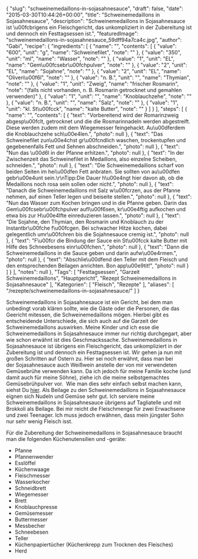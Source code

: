 {
    "slug": "schweinemedaillons-in-sojasahnesauce",
    "draft": false,
    "date": "2015-03-30T10:44:26+00:00",
    "title": "Schweinemedaillons in Sojasahnesauce",
    "description": "Schweinemedaillons in Sojasahnesauce ist \u00fcbrigens ein Fleischgericht, das unkompliziert in der Zubereitung ist und dennoch ein Festtagsessen ist.",
    "featuredImage": "schweinemedaillons-in-sojasahnesauce_59dff94a7ca4c.jpg",
    "author": "Gabi",
    "recipe": {
        "ingredients": [
            {
                "name": "",
                "contents": [
                    {
                        "value": "600",
                        "unit": "g",
                        "name": "Schweinefilet",
                        "note": ""
                    },
                    {
                        "value": "350",
                        "unit": "ml",
                        "name": "Wasser",
                        "note": ""
                    },
                    {
                        "value": "1",
                        "unit": "EL",
                        "name": "Gem\u00fcsebr\u00fchpulver",
                        "note": ""
                    },
                    {
                        "value": "2",
                        "unit": "EL",
                        "name": "Sojahne",
                        "note": ""
                    },
                    {
                        "value": "2",
                        "unit": "EL",
                        "name": "Oliven\u00f6l",
                        "note": ""
                    },
                    {
                        "value": "n. B.",
                        "unit": "",
                        "name": "Thymian",
                        "note": ""
                    },
                    {
                        "value": "1",
                        "unit": "Zweig",
                        "name": "frischer Rosmarin",
                        "note": "(falls nicht vorhanden, n. B. Rosmarin getrocknet und gemahlen verwenden)"
                    },
                    {
                        "value": "1",
                        "unit": "",
                        "name": "Knoblauchzehe",
                        "note": ""
                    },
                    {
                        "value": "n. B.",
                        "unit": "",
                        "name": "Salz",
                        "note": ""
                    },
                    {
                        "value": "1",
                        "unit": "kl. St\u00fcck",
                        "name": "kalte Butter",
                        "note": ""
                    }
                ]
            }
        ],
        "steps": [
            {
                "name": "",
                "contents": [
                    {
                        "text": "Vorbereitend wird der Romarinzweig abgesp\u00fclt, getrocknet und die die Rosmarinnadeln werden abgestreift. Diese werden zudem mit dem Wiegemesser feingehackt. Au\u00dferdem die Knoblauchzehe sch\u00e4len.",
                        "photo": null
                    },
                    {
                        "text": "Das Schweinefilet zun\u00e4chst gr\u00fcndlich waschen, trockentupfen und gegebenenfalls Fett und Sehnen abschneiden.",
                        "photo": null
                    },
                    {
                        "text": "Nun das \u00d6l in der Pfanne erhitzen.",
                        "photo": null
                    },
                    {
                        "text": "In der Zwischenzeit das Schweinefilet in Medaillons, also einzelne Scheiben, schneiden.",
                        "photo": null
                    },
                    {
                        "text": "Die Schweinemedaillons scharf von beiden Seiten im hei\u00dfen Fett anbraten. Sie sollten von au\u00dfen gebr\u00e4unt sein.\r\nTipp:Die Dauer h\u00e4ngt hier davon ab, ob die Medaillons noch rosa sein sollen oder nicht.",
                        "photo": null
                    },
                    {
                        "text": "Danach die Schweinemedaillons mit Salz w\u00fcrzen, aus der Pfanne nehmen, auf einen Teller legen und beiseite stellen.",
                        "photo": null
                    },
                    {
                        "text": "Nun das Wasser zum Kochen bringen und in die Pfanne geben. Darin das Gem\u00fcsebr\u00fchpulver aufl\u00f6sen, kr\u00e4ftig aufkochen und etwa bis zur H\u00e4lfte einreduzieren lassen.",
                        "photo": null
                    },
                    {
                        "text": "Die Sojahne, den Thymian, den Rosmarin und Knoblauch zu der Instantbr\u00fche f\u00fcgen. Bei schwacher Hitze kochen, dabei gelegentlich umr\u00fchren bis die Sojahnesauce cremig ist.",
                        "photo": null
                    },
                    {
                        "text": "F\u00fcr die Bindung der Sauce ein St\u00fcck kalte Butter mit Hilfe des Schneebesens einr\u00fchen.",
                        "photo": null
                    },
                    {
                        "text": "Dann die Schweinemedaillons in die Sauce geben und darin aufw\u00e4rmen.",
                        "photo": null
                    },
                    {
                        "text": "Abschlie\u00dfend den Teller mit dem Fleisch und den entsprechenden Beilagen anrichten. Bon app\u00e9tit!",
                        "photo": null
                    }
                ]
            }
        ],
        "notes": null
    },
    "Tags": [
        "Festtagsessen",
        "Garzeit Schweinemedaillons",
        "Hauptgericht",
        "Rezept Schweinemedaillons in Sojasahnesauce"
    ],
    "Kategorien": [
        "Fleisch",
        "Rezepte"
    ],
    "aliases": [
        "\/rezepte\/schweinemedaillons-in-sojasahnesauce\/"
    ]
}

Schweinemedaillons in Sojasahnesauce ist ein Gericht, bei dem man unbedingt vorab klären sollte, wie die Gäste oder die Personen, die das Geericht mitessen, die Schweinemedaillons mögen. Hierbei gibt es entscheidende Unterschiede, die sich auch auf die Garzeit der Schweinemedaillons auswirken. Meine Kinder und ich esse die Schweinemedaillons in Sojasahnesauce immer nur richtig durchgegart, aber wie schon erwähnt ist dies Geschmackssache. Schweinemedaillons in Sojasahnesauce ist übrigens ein Fleischgericht, das unkompliziert in der Zubereitung ist und dennoch ein Festtagsessen ist. Wir gehen ja nun mit großen Schritten auf Ostern zu. Hier sei noch erwähnt, dass man bei der Sojasahnesauce auch Weißwein anstelle der von mir verwendeten Gemüsebrühe verwenden kann. Da ich jedoch für meine Familie koche (und damit auch für meine Söhne), ziehe ich die meine selbstgemachtes Gemüsebrühpulver vor.  Wie man dies sehr einfach selbst machen kann, siehst Du [hier][1]. Als Beilage zu den Schweinemedaillons in Sojasahnesauce eignen sich Nudeln und Gemüse sehr gut. Ich serviere meine Schweinemedaillons in Sojasahnesauce übrigens auf Tagliatelle und mit Brokkoli als Beilage. Bei mir reicht die Fleischmenge für zwei Erwachsene und zwei Teenager. Ich muss jedoch erwähnen, dass mein jüngster Sohn nur sehr wenig Fleisch isst.

Für die Zubereitung der Schweinemedaillons in Sojasahnesauce braucht man die folgenden Küchenutensilien und -geräte:

 * Pfanne
 * Pfannenwender
 * Esslöffel
 * Küchenwaage
 * Fleischmesser
 * Wasserkocher
 * Schneidbrett
 * Wiegemesser
 * Brett
 * Knoblauchpresse
 * Gemüsemesser
 * Buttermesser
 * Messbecher
 * Schneebesen
 * Teller
 * Küchenpapiertücher (Küchenkrepp zum Trocknen des Fleisches)
 * Herd

 





 [1]: https://kochfokus.de/rezepte/do-it-yourself-gemuesebruehepulver/ "Do It Yourself Gemüsebrühpulver"